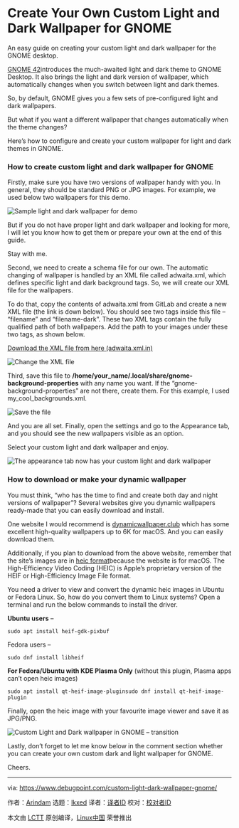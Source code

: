 [#]: subject: "Create Your Own Custom Light and Dark Wallpaper for GNOME"
[#]: via: "https://www.debugpoint.com/custom-light-dark-wallpaper-gnome/"
[#]: author: "Arindam https://www.debugpoint.com/author/admin1/"
[#]: collector: "lkxed"
[#]: translator: " "
[#]: reviewer: " "
[#]: publisher: " "
[#]: url: " "

Create Your Own Custom Light and Dark Wallpaper for GNOME
======
An easy guide on creating your custom light and dark wallpaper for the GNOME desktop.

[GNOME 42][1]introduces the much-awaited light and dark theme to GNOME Desktop. It also brings the light and dark version of wallpaper, which automatically changes when you switch between light and dark themes.

So, by default, GNOME gives you a few sets of pre-configured light and dark wallpapers.

But what if you want a different wallpaper that changes automatically when the theme changes?

Here’s how to configure and create your custom wallpaper for light and dark themes in GNOME.

### How to create custom light and dark wallpaper for GNOME

Firstly, make sure you have two versions of wallpaper handy with you. In general, they should be standard PNG or JPG images. For example, we used below two wallpapers for this demo.

![Sample light and dark wallpaper for demo][2]

But if you do not have proper light and dark wallpaper and looking for more, I will let you know how to get them or prepare your own at the end of this guide.

Stay with me.

Second, we need to create a schema file for our own. The automatic changing of wallpaper is handled by an XML file called adwaita.xml, which defines specific light and dark background tags. So, we will create our XML file for the wallpapers.

To do that, copy the contents of adwaita.xml from GitLab and create a new XML file (the link is down below). You should see two tags inside this file – “filename” and “filename-dark”. These two XML tags contain the fully qualified path of both wallpapers. Add the path to your images under these two tags, as shown below.

[Download the XML file from here (adwaita.xml.in)][3]

![Change the XML file][4]

Third, save this file to **/home/your_name/.local/share/gnome-background-properties** with any name you want. If the “gnome-background-properties” are not there, create them. For this example, I used my_cool_backgrounds.xml.

![Save the file][5]

And you are all set. Finally, open the settings and go to the Appearance tab, and you should see the new wallpapers visible as an option.

Select your custom light and dark wallpaper and enjoy.

![The appearance tab now has your custom light and dark wallpaper][6]

### How to download or make your dynamic wallpaper

You must think, “who has the time to find and create both day and night versions of wallpaper”? Several websites give you dynamic wallpapers ready-made that you can easily download and install.

One website I would recommend is [dynamicwallpaper.club][7] which has some excellent high-quality wallpapers up to 6K for macOS. And you can easily download them.

Additionally, if you plan to download from the above website, remember that the site’s images are in [heic format][8]because the website is for macOS. The High-Efficiency Video Coding (HEIC) is Apple’s proprietary version of the HEIF or High-Efficiency Image File format.

You need a driver to view and convert the dynamic heic images in Ubuntu or Fedora Linux. So, how do you convert them to Linux systems? Open a terminal and run the below commands to install the driver.

**Ubuntu** **users** –

```
sudo apt install heif-gdk-pixbuf
```

Fedora users –

```
sudo dnf install libheif
```

**For Fedora/Ubuntu with KDE Plasma Only** (without this plugin, Plasma apps can’t open heic images)

```
sudo apt install qt-heif-image-pluginsudo dnf install qt-heif-image-plugin
```

Finally, open the heic image with your favourite image viewer and save it as JPG/PNG.

![Custom Light and Dark wallpaper in GNOME – transition][9]

Lastly, don’t forget to let me know below in the comment section whether you can create your own custom dark and light wallpaper for GNOME.

Cheers.

--------------------------------------------------------------------------------

via: https://www.debugpoint.com/custom-light-dark-wallpaper-gnome/

作者：[Arindam][a]
选题：[lkxed][b]
译者：[译者ID](https://github.com/译者ID)
校对：[校对者ID](https://github.com/校对者ID)

本文由 [LCTT](https://github.com/LCTT/TranslateProject) 原创编译，[Linux中国](https://linux.cn/) 荣誉推出

[a]: https://www.debugpoint.com/author/admin1/
[b]: https://github.com/lkxed
[1]: https://www.debugpoint.com/2022/03/gnome-42-release/
[2]: https://www.debugpoint.com/wp-content/uploads/2022/04/Sample-light-and-dark-wallpaper-for-demo.jpg
[3]: https://gitlab.gnome.org/GNOME/gnome-backgrounds/-/tree/main/backgrounds
[4]: https://www.debugpoint.com/?attachment_id=9376
[5]: https://www.debugpoint.com/?attachment_id=9375
[6]: https://www.debugpoint.com/?attachment_id=9374
[7]: https://dynamicwallpaper.club
[8]: https://en.wikipedia.org/wiki/High_Efficiency_Image_File_Format
[9]: https://www.debugpoint.com/wp-content/uploads/2022/04/Custom-Light-and-Dark-wallpaper-in-GNOME-transition.gif
